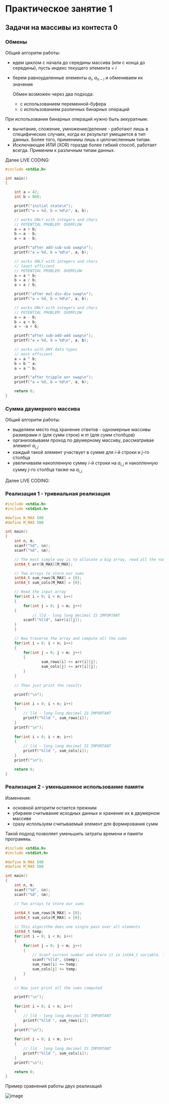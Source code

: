 # Практическое занятие 1
## Задачи на массивы из контеста 0

### Обмены

Общий алгоритм работы:
- идем циклом с начала до середины массива (или с конца до середины), пусть индекс текущего элемента = $i$
- берем равноудаленные элементы $a_i$, $a_{n-i}$ и обмениваем их значения

  Обмен возможен через два подхода:
  - с использованием переменной-буфера
  - с использованием различных бинарных операций

При использовании бинарных операций нужно быть аккуратным:
- вычитание, сложение, умножение/деление - работают лишь в специфических случаях, когда их результат умещается в тип данных. Более того, применимы лишь к целочисленным типам.
- Исключающее ИЛИ (XOR) горазде более гибкий способ, работает всегда. Применим к различным типам данных.

Далее LIVE CODING:

```c 
#include <stdio.h>

int main() 
{

    int a = 42;
    int b = 800;

    printf("initial state\n");
    printf("a = %d, b = %d\n", a, b);

    // works ONLY with integers and chars
    // POTENTIAL PROBLEM: OVERFLOW
    a = a + b;
    b = a - b;
    a = a - b;

    printf("after add-sub-sub swap\n");
    printf("a = %d, b = %d\n", a, b);

    // works ONLY with integers and chars
    // least efficient
    // POTENTIAL PROBLEM: OVERFLOW
    a = a * b;
    b = a / b;
    a = a / b;

    printf("after mul-div-div swap\n");
    printf("a = %d, b = %d\n", a, b);

    // works ONLY with integers and chars
    // POTENTIAL PROBLEM: OVERFLOW
    a = a - b;
    b = a + b;
    a = -a + b;

    printf("after sub-add-add swap\n");
    printf("a = %d, b = %d\n", a, b);

    // works with ANY data types
    // most efficient
    a = a ^ b;
    b = b ^ a;
    a = a ^ b;

    printf("after tripple xor swap\n");
    printf("a = %d, b = %d\n", a, b);

    return 0;
}
```
### Сумма двумерного массива


Общий алгоритм работы:
- выделяем место под хранение ответов - одномерные массивы размерами $n$ (для сумм строк) и $m$ (для сумм столбцов)
- организовываем проход по двумерному массиву, рассматривае элемент $a_{i,j}$
- каждый такой элемент участвует в сумме для $i$-й строки и $j$-го столбца
- увеличиваем накопленную сумму $i$-й строки на $a_{i,j}$ и накопленную сумму $j$-го столбца также на $a_{i,j}$

Далее LIVE CODING:
### Реализация 1 - тривиальная реализация
```c 
#include <stdio.h>
#include <stdint.h>

#define N_MAX 500
#define M_MAX 500

int main() 
{
    int n, m;
    scanf("%d", &n);
    scanf("%d", &m);

    // The most simple way is to allocate a big array, read all the number and then compute + print
    int64_t arr[N_MAX][M_MAX];

    // Two arrays to store our sums	
    int64_t sum_rows[N_MAX] = {0};
    int64_t sum_cols[M_MAX] = {0};		

    // Read the input array
    for(int i = 0; i < n; i++)	
    {
        for(int j = 0; j < m; j++)				
	{
            // lld - long long decimal IS IMPORTANT
	    scanf("%lld", &arr[i][j]);	
	}
    }

    // Now traverse the array and compute all the sums
    for(int i = 0; i < n; i++)
    {
        for(int j = 0; j < m; j++)
        {	            
                sum_rows[i] += arr[i][j];
                sum_cols[j] += arr[i][j];            
        }
    }
	
    // Then just print the results

    printf("\n");
	
    for(int i = 0; i < n; i++)
    {
        // lld - long long decimal IS IMPORTANT	
        printf("%lld ", sum_rows[i]);
    }
    printf("\n");
    
    for(int i = 0; i < m; i++)
    {
        // lld - long long decimal IS IMPORTANT
        printf("%lld ", sum_cols[i]);
    }
    printf("\n");

    return 0;
}
```

### Реализация 2 - уменьшенное использование памяти
Изменения:
- основной алгоритм остается прежним
- убираем считывание исходных данных и хранение их в двумерном массиве
- сразу используем считываемый элемент для формирования сумм

Такой подход позволяет уменьшить затраты  времени и памяти программы.

```c 
#include <stdio.h>
#include <stdint.h>

#define N_MAX 500
#define M_MAX 500

int main() 
{
    int n, m;
    scanf("%d", &n);
    scanf("%d", &m);

    // Two arrays to store our sums
	
    int64_t sum_rows[N_MAX] = {0};
    int64_t sum_cols[M_MAX] = {0};

    // This algorithm does one single pass over all elements
    int64_t temp;
    for(int i = 0; i < n; i++)
    {
        for(int j = 0; j < m; j++)
        {		
            // Scanf current number and store it in int64_t variable. lld - long long decimal IS IMPORTANT	
            scanf("%lld", &temp);
            sum_rows[i] += temp;
            sum_cols[j] += temp;
        }
    }
	
    // Now just print all the sums computed

    printf("\n");
	
    for(int i = 0; i < n; i++)
    {
        // lld - long long decimal IS IMPORTANT	
        printf("%lld ", sum_rows[i]);
    }
    printf("\n");
    
    for(int i = 0; i < m; i++)
    {
        // lld - long long decimal IS IMPORTANT	
        printf("%lld ", sum_cols[i]);
    }
    printf("\n");

    return 0;
}
```

Пример сравнения работы двух реализаций

![image](https://github.com/il-bychkov/algorithms/assets/2277222/9c5f1bb3-7a08-481b-9ae7-ef0fcd594be5)

